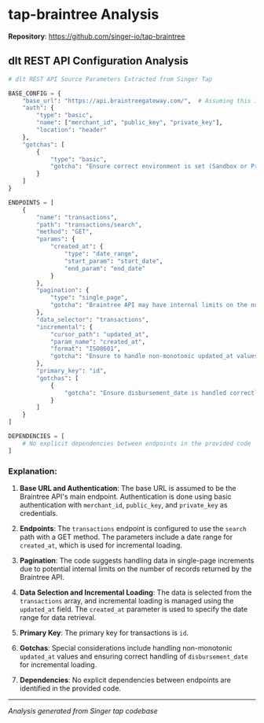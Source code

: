 # tap-braintree Analysis

**Repository**: https://github.com/singer-io/tap-braintree

## dlt REST API Configuration Analysis

```python
# dlt REST API Source Parameters Extracted from Singer Tap

BASE_CONFIG = {
    "base_url": "https://api.braintreegateway.com/",  # Assuming this is the base URL for Braintree API
    "auth": {
        "type": "basic",
        "name": ["merchant_id", "public_key", "private_key"],
        "location": "header"
    },
    "gotchas": [
        {
            "type": "basic",
            "gotcha": "Ensure correct environment is set (Sandbox or Production)"
        }
    ]
}

ENDPOINTS = [
    {
        "name": "transactions",
        "path": "transactions/search",
        "method": "GET",
        "params": {
            "created_at": {
                "type": "date_range",
                "start_param": "start_date",
                "end_param": "end_date"
            }
        },
        "pagination": {
            "type": "single_page",
            "gotcha": "Braintree API may have internal limits on the number of records returned"
        },
        "data_selector": "transactions",
        "incremental": {
            "cursor_path": "updated_at",
            "param_name": "created_at",
            "format": "ISO8601",
            "gotcha": "Ensure to handle non-monotonic updated_at values"
        },
        "primary_key": "id",
        "gotchas": [
            {
                "gotcha": "Ensure disbursement_date is handled correctly for incremental loading"
            }
        ]
    }
]

DEPENDENCIES = [
    # No explicit dependencies between endpoints in the provided code
]
```

### Explanation:

1. **Base URL and Authentication**: The base URL is assumed to be the Braintree API's main endpoint. Authentication is done using basic authentication with `merchant_id`, `public_key`, and `private_key` as credentials.

2. **Endpoints**: The `transactions` endpoint is configured to use the `search` path with a GET method. The parameters include a date range for `created_at`, which is used for incremental loading.

3. **Pagination**: The code suggests handling data in single-page increments due to potential internal limits on the number of records returned by the Braintree API.

4. **Data Selection and Incremental Loading**: The data is selected from the `transactions` array, and incremental loading is managed using the `updated_at` field. The `created_at` parameter is used to specify the date range for data retrieval.

5. **Primary Key**: The primary key for transactions is `id`.

6. **Gotchas**: Special considerations include handling non-monotonic `updated_at` values and ensuring correct handling of `disbursement_date` for incremental loading.

7. **Dependencies**: No explicit dependencies between endpoints are identified in the provided code.

---
*Analysis generated from Singer tap codebase*